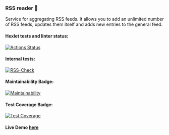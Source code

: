### RSS reader :mag_right:
Service for aggregating RSS feeds. 
It allows you to add an unlimited number of RSS feeds, updates them itself and adds new entries to the general feed.

#### Hexlet tests and linter status:
[![Actions Status](https://github.com/Pavel-nk95/frontend-project-lvl3/workflows/hexlet-check/badge.svg)](https://github.com/Pavel-nk95/frontend-project-lvl3/actions)

#### Internal tests:
[![RSS-Check](https://github.com/Pavel-nk95/frontend-project-lvl3/actions/workflows/rss-check.yml/badge.svg?branch=main)](https://github.com/Pavel-nk95/frontend-project-lvl3/actions/workflows/rss-check.yml)

#### Maintainability Badge:
[![Maintainability](https://api.codeclimate.com/v1/badges/4c2e70b6d389589875d7/maintainability)](https://codeclimate.com/github/Pavel-nk95/frontend-project-lvl3/maintainability)

#### Test Coverage Badge:
[![Test Coverage](https://api.codeclimate.com/v1/badges/4c2e70b6d389589875d7/test_coverage)](https://codeclimate.com/github/Pavel-nk95/frontend-project-lvl3/test_coverage)

#### Live Demo [here](https://rss-aggregator-delta.vercel.app/)